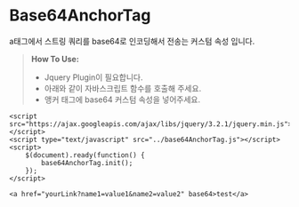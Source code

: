 # Base64AnchorTag
a태그에서 스트링 쿼리를 base64로 인코딩해서 전송는 커스텀 속성 입니다.

> **How To Use:**  
> - Jquery Plugin이 필요합니다.
> - 아래와 같이 자바스크립트 함수를 호출해 주세요.
> - 앵커 태그에 base64 커스텀 속성을 넣어주세요. 
```
<script src="https://ajax.googleapis.com/ajax/libs/jquery/3.2.1/jquery.min.js"></script>
<script type="text/javascript" src="../base64AnchorTag.js"></script>
<script>
    $(document).ready(function() {
        base64AnchorTag.init();
    });
</script>
```


```
<a href="yourLink?name1=value1&name2=value2" base64>test</a>
```
